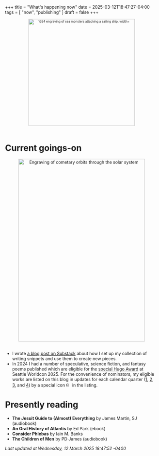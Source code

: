 +++
title = "What's happening now"
date = 2025-03-12T18:47:27-04:00
tags = [
    "now",
    "publishing"
]
draft = false
+++
<div align="center" style="font-size:x-small"><img src="https://milkfish08.s3.amazonaws.com/photo/blog/abovethefold/1684-untitled-engraving-of-sea-monsters-attacking-a-sailing-vessel-49fa31.jpg" alt="1684 engraving of sea monsters attacking a sailing ship. width="512" height="351" title="Sea monsters attacking a sailing ship" /></div><br clear="all" />

# Current goings-on

<div align="center"><img src="https://milkfish08.s3.amazonaws.com/photo/blog/comets.jpeg" height=600 width=417 alt="Engraving of cometary orbits through the solar system" title="Comets" /></div><br clear="all" />

* I wrote [a blog post on Substack](https://open.substack.com/pub/richmagahiz/p/steal-from-your-past-self?r=gnwin&utm_campaign=post&utm_medium=web&showWelcomeOnShare=true) about how I set up my collection of writing snippets and use them to create new pieces.
* In 2024 I had a number of speculative, science fiction, and fantasy poems published which are eligible for the [special Hugo Award](https://seattlein2025.org/wsfs/hugo-awards/hugo-awards-information/) at Seattle Worldcon 2025.
For the convenience of nominators, my eligible works are listed on this blog in updates for each calendar quarter ([1](https://zeroatthebone.us/post/1q2024/), [2](https://zeroatthebone.us/post/1q2024/), [3](https://zeroatthebone.us/post/3q2024/), and [4](https://zeroatthebone.us/post/4q2024/)) by a special icon <img src="https://milkfish08.s3.amazonaws.com/photo/blog/award_star_gold_1.png" width=16 height=16 title="gold star" /> in the listing.

# Presently reading

* __The Jesuit Guide to (Almost) Everything__ by James Martin, SJ (audiobook)
* __An Oral History of Atlantis__ by Ed Park (ebook)
* __Consider Phlebas__ by Iain M. Banks
* __The Children of Men__ by PD James (audiobook)

*Last updated at Wednesday, 12 March 2025 18:47:52 -0400*
